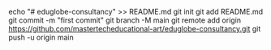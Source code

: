 echo "# eduglobe-consultancy" >> README.md
git init
git add README.md
git commit -m "first commit"
git branch -M main
git remote add origin https://github.com/mastertecheducational-art/eduglobe-consultancy.git
git push -u origin main
